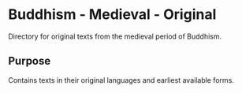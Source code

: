 # Buddhism - Medieval - Original

Directory for original texts from the medieval period of Buddhism.

## Purpose
Contains texts in their original languages and earliest available forms.
